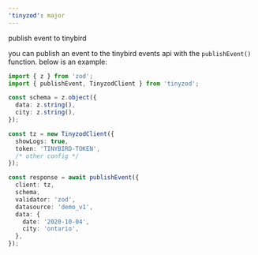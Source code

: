 ```yaml
---
'tinyzod': major
---
```


publish event to tinybird

you can publish an event to the tinybird events api with the `publishEvent()` function. below is an example:

```ts
import { z } from 'zod';
import { publishEvent, TinyzodClient } from 'tinyzod';

const schema = z.object({
  data: z.string(),
  city: z.string(),
});

const tz = new TinyzodClient({
  showLogs: true,
  token: 'TINYBIRD-TOKEN',
  /* other config */
});

const response = await publishEvent({
  client: tz,
  schema,
  validator: 'zod',
  datasource: 'demo_v1',
  data: {
    date: '2020-10-04',
    city: 'ontario',
  },
});
```
